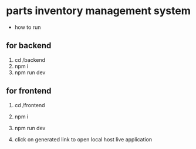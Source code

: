 # parts inventory management system

- how to run

## for backend
1. cd /backend
2. npm i
3. npm run dev

## for frontend
1. cd /frontend
2. npm i
3. npm run dev

1. click on generated link to open local host live application
